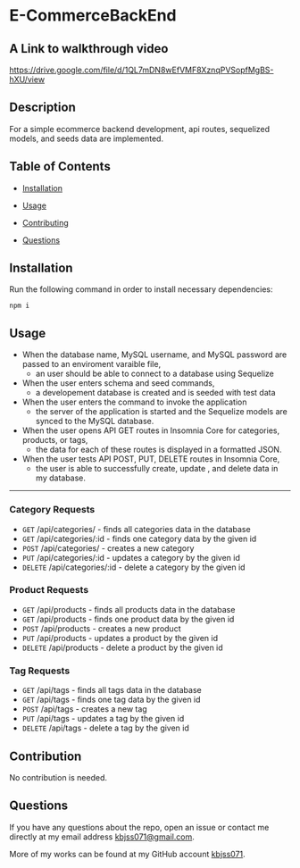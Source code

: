 # E-CommerceBackEnd

## A Link to walkthrough video
https://drive.google.com/file/d/1QL7mDN8wEfVMF8XznqPVSopfMgBS-hXU/view
  

## Description
  
For a simple ecommerce backend development, api routes, sequelized models, and seeds data are implemented.

## Table of Contents 
  
- [Installation](#installation)
  
- [Usage](#usage)
  
- [Contributing](#contribution)
  
- [Questions](#questions)
  
## Installation
  
Run the following command in order to install necessary dependencies:
 
```
npm i
```

## Usage

- When the database name, MySQL username, and MySQL password are passed to an enviroment varaible file,
    - an user should be able to connect to a database using Sequelize
- When the user enters schema and seed commands,
    - a developement database is created and is seeded with test data
- When the user enters the command to invoke the application
    - the server of the application is started and the Sequelize models are synced to the MySQL database.
- When the user opens API GET routes in Insomnia Core for categories, products, or tags,
    - the data for each of these routes is displayed in a formatted JSON.
- When the user tests API POST, PUT, DELETE routes in Insomnia Core,
    - the user is able to successfully create, update , and delete data in my database.
  
<hr>

### Category Requests
- `GET` /api/categories/ - finds all categories data in the database
- `GET` /api/categories/:id - finds one category data by the given id
- `POST` /api/categories/ - creates a new category
- `PUT` /api/categories/:id - updates a category by the given id
- `DELETE` /api/categories/:id - delete a category by the given id

### Product Requests
- `GET`  /api/products - finds all products data in the database
- `GET` /api/products - finds one product data by the given id
- `POST` /api/products - creates a new product
- `PUT` /api/products - updates a product by the given id
- `DELETE` /api/products - delete a product by the given id

### Tag Requests
- `GET`  /api/tags - finds all tags data in the database
- `GET` /api/tags - finds one tag data by the given id
- `POST` /api/tags - creates a new tag
- `PUT` /api/tags - updates a tag by the given id
- `DELETE` /api/tags - delete a tag by the given id
  
    
## Contribution
  
No contribution is needed.

## Questions
  
If you have any questions about the repo, open an issue or contact me directly at my email address kbjss071@gmail.com.
  
More of my works can be found at my GitHub account [kbjss071](https://github.com/kbjss071/).